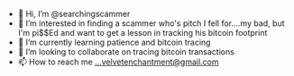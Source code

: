 - 👋 Hi, I’m @searchingscammer
- 👀 I’m interested in finding a scammer who's pitch I fell for....my bad, but I'm pi$$Ed and want to get a lesson in tracking his bitcoin footprint
- 🌱 I’m currently learning patience and bitcoin tracing
- 💞️ I’m looking to collaborate on tracing bitcoin transactions
- 📫 How to reach me ...velvetenchantment@gmail.com 

<!---
searchingscammer/searchingscammer is a ✨ special ✨ repository because its `README.md` (this file) appears on your GitHub profile.
You can click the Preview link to take a look at your changes.
--->
